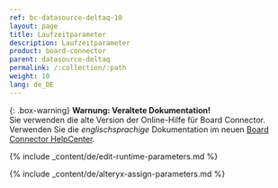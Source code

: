 ```yaml
---
ref: bc-datasource-deltaq-10
layout: page
title: Laufzeitparameter
description: Laufzeitparameter
product: board-connector
parent: datasource-deltaq
permalink: /:collection/:path
weight: 10
lang: de_DE
---
```


{: .box-warning}
**Warnung: Veraltete Dokumentation!** <br>
Sie verwenden die alte Version der Online-Hilfe für Board Connector.<br>
Verwenden Sie die *englischsprachige* Dokumentation im neuen [Board Connector HelpCenter](https://helpcenter.theobald-software.com/board-connector/documentation/introduction/).

{% include _content/de/edit-runtime-parameters.md %}

{% include _content/de/alteryx-assign-parameters.md %}